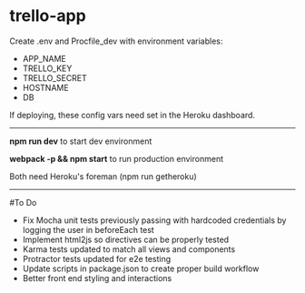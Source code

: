 # trello-app

Create .env and Procfile_dev with environment variables:

 - APP_NAME
 - TRELLO_KEY
 - TRELLO_SECRET
 - HOSTNAME
 - DB

If deploying, these config vars need set in the Heroku dashboard.

---------------

**npm run dev** to start dev environment

**webpack -p && npm start** to run production environment

Both need Heroku's foreman (npm run getheroku)

---------------

#To Do

 - Fix Mocha unit tests previously passing with hardcoded credentials by logging the user in beforeEach test
 - Implement html2js so directives can be properly tested
 - Karma tests updated to match all views and components
 - Protractor tests updated for e2e testing
 - Update scripts in package.json to create proper build workflow
 - Better front end styling and interactions
